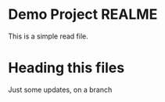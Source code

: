 # Demo Project REALME

This is a simple read file.


# Heading this files


Just some updates, on a branch